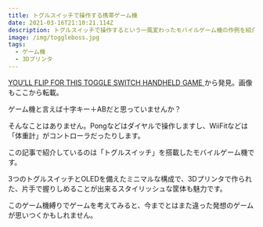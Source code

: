 ```yaml
---
title: トグルスイッチで操作する携帯ゲーム機
date: 2021-03-16T21:10:21.114Z
description: トグルスイッチで操作するという一風変わったモバイルゲーム機の作例を紹介します。
image: /img/toggleboss.jpg
tags:
  - ゲーム機
  - 3Dプリンタ
---
```

[YOU’LL FLIP FOR THIS TOGGLE SWITCH HANDHELD GAME
](https://hackaday.com/2020/03/18/youll-flip-for-this-toggle-switch-handheld-game/)から発見。画像もここから転載。


ゲーム機と言えば十字キー＋ABだと思っていませんか？

そんなことはありません。Pongなどはダイヤルで操作しますし、WiiFitなどは「体重計」がコントローラだったりします。

この記事で紹介しているのは「トグルスイッチ」を搭載したモバイルゲーム機です。

3つのトグルスイッチとOLEDを備えたミニマルな構成で、3Dプリンタで作られた、片手で握りしめることが出来るスタイリッシュな筐体も魅力です。

このゲーム機縛りでゲームを考えてみると、今までとはまた違った発想のゲームが思いつくかもしれません。
